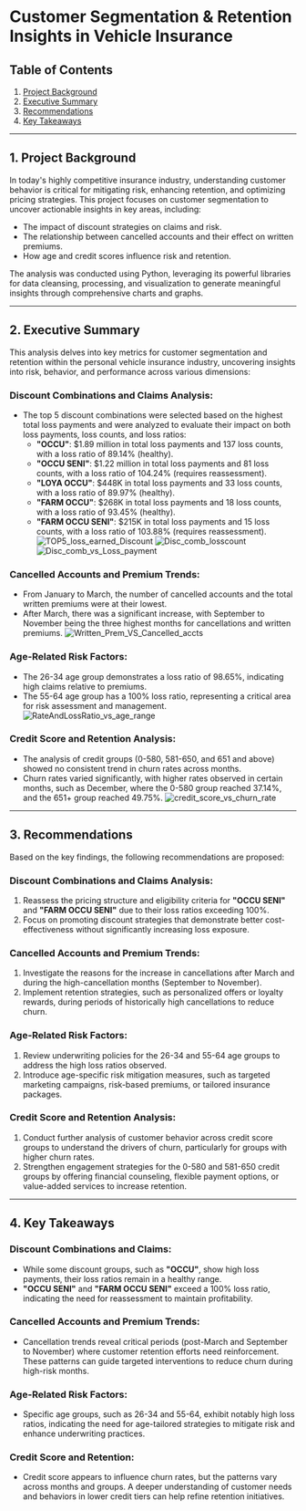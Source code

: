# Customer Segmentation & Retention Insights in Vehicle Insurance

## Table of Contents
1. [Project Background](#1-project-background)
2. [Executive Summary](#2-executive-summary)
3. [Recommendations](#3-recommendations)
4. [Key Takeaways](#4-key-takeaways)

---

## 1. Project Background
In today's highly competitive insurance industry, understanding customer behavior is critical for mitigating risk, enhancing retention, and optimizing pricing strategies. This project focuses on customer segmentation to uncover actionable insights in key areas, including:

- The impact of discount strategies on claims and risk.
- The relationship between cancelled accounts and their effect on written premiums.
- How age and credit scores influence risk and retention.

The analysis was conducted using Python, leveraging its powerful libraries for data cleansing, processing, and visualization to generate meaningful insights through comprehensive charts and graphs.

---

## 2. Executive Summary
This analysis delves into key metrics for customer segmentation and retention within the personal vehicle insurance industry, uncovering insights into risk, behavior, and performance across various dimensions:

### Discount Combinations and Claims Analysis:
- The top 5 discount combinations were selected based on the highest total loss payments and were analyzed to evaluate their impact on both loss payments, loss counts, and loss ratios:
  - **"OCCU"**: $1.89 million in total loss payments and 137 loss counts, with a loss ratio of 89.14% (healthy).
  - **"OCCU SENI"**: $1.22 million in total loss payments and 81 loss counts, with a loss ratio of 104.24% (requires reassessment).
  - **"LOYA OCCU"**: $448K in total loss payments and 33 loss counts, with a loss ratio of 89.97% (healthy).
  - **"FARM OCCU"**: $268K in total loss payments and 18 loss counts, with a loss ratio of 93.45% (healthy).
  - **"FARM OCCU SENI"**: $215K in total loss payments and 15 loss counts, with a loss ratio of 103.88% (requires reassessment).
![TOP5_loss_earned_Discount](https://github.com/user-attachments/assets/230c50b2-66bb-4cb8-9247-b92c91238839)
![Disc_comb_losscount](https://github.com/user-attachments/assets/043ff344-2363-4a30-9719-eb7cd7c06b25)
![Disc_comb_vs_Loss_payment](https://github.com/user-attachments/assets/36dcca84-762b-4bff-8a7d-d87aba48c31e)

### Cancelled Accounts and Premium Trends:
- From January to March, the number of cancelled accounts and the total written premiums were at their lowest.
- After March, there was a significant increase, with September to November being the three highest months for cancellations and written premiums.
![Written_Prem_VS_Cancelled_accts](https://github.com/user-attachments/assets/faad5ff0-d021-4981-9910-2172404e054c)


### Age-Related Risk Factors:
- The 26-34 age group demonstrates a loss ratio of 98.65%, indicating high claims relative to premiums.
- The 55-64 age group has a 100% loss ratio, representing a critical area for risk assessment and management.
![RateAndLossRatio_vs_age_range](https://github.com/user-attachments/assets/6602e0a3-71d9-4003-8a6b-93e78c96db30)

### Credit Score and Retention Analysis:
- The analysis of credit groups (0-580, 581-650, and 651 and above) showed no consistent trend in churn rates across months.
- Churn rates varied significantly, with higher rates observed in certain months, such as December, where the 0-580 group reached 37.14%, and the 651+ group reached 49.75%.
![credit_score_vs_churn_rate](https://github.com/user-attachments/assets/9aac36df-e11e-4b89-a48d-9df9e53a7b0e)

---

## 3. Recommendations
Based on the key findings, the following recommendations are proposed:

### Discount Combinations and Claims Analysis:
1. Reassess the pricing structure and eligibility criteria for **"OCCU SENI"** and **"FARM OCCU SENI"** due to their loss ratios exceeding 100%.
2. Focus on promoting discount strategies that demonstrate better cost-effectiveness without significantly increasing loss exposure.

### Cancelled Accounts and Premium Trends:
1. Investigate the reasons for the increase in cancellations after March and during the high-cancellation months (September to November).
2. Implement retention strategies, such as personalized offers or loyalty rewards, during periods of historically high cancellations to reduce churn.

### Age-Related Risk Factors:
1. Review underwriting policies for the 26-34 and 55-64 age groups to address the high loss ratios observed.
2. Introduce age-specific risk mitigation measures, such as targeted marketing campaigns, risk-based premiums, or tailored insurance packages.

### Credit Score and Retention Analysis:
1. Conduct further analysis of customer behavior across credit score groups to understand the drivers of churn, particularly for groups with higher churn rates.
2. Strengthen engagement strategies for the 0-580 and 581-650 credit groups by offering financial counseling, flexible payment options, or value-added services to increase retention.

---

## 4. Key Takeaways

### Discount Combinations and Claims:
- While some discount groups, such as **"OCCU"**, show high loss payments, their loss ratios remain in a healthy range.
- **"OCCU SENI"** and **"FARM OCCU SENI"** exceed a 100% loss ratio, indicating the need for reassessment to maintain profitability.

### Cancelled Accounts and Premium Trends:
- Cancellation trends reveal critical periods (post-March and September to November) where customer retention efforts need reinforcement. These patterns can guide targeted interventions to reduce churn during high-risk months.

### Age-Related Risk Factors:
- Specific age groups, such as 26-34 and 55-64, exhibit notably high loss ratios, indicating the need for age-tailored strategies to mitigate risk and enhance underwriting practices.

### Credit Score and Retention:
- Credit score appears to influence churn rates, but the patterns vary across months and groups. A deeper understanding of customer needs and behaviors in lower credit tiers can help refine retention initiatives.
